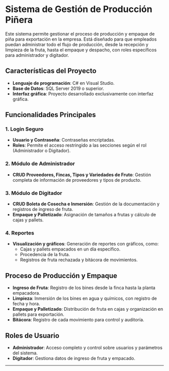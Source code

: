 # Sistema de Gestión de Producción Piñera

Este sistema permite gestionar el proceso de producción y empaque de piña para exportación en la empresa. Está diseñado para que empleados puedan administrar todo el flujo de producción, desde la recepción y limpieza de la fruta, hasta el empaque y despacho, con roles específicos para administrador y digitador.

## Características del Proyecto

- **Lenguaje de programación**: C# en Visual Studio.
- **Base de Datos**: SQL Server 2019 o superior.
- **Interfaz gráfica**: Proyecto desarrollado exclusivamente con interfaz gráfica.

## Funcionalidades Principales

### 1. Login Seguro
- **Usuario y Contraseña**: Contraseñas encriptadas.
- **Roles**: Permite el acceso restringido a las secciones según el rol (Administrador o Digitador).
  
### 2. Módulo de Administrador
- **CRUD Proveedores, Fincas, Tipos y Variedades de Fruto**: Gestión completa de información de proveedores y tipos de producto.

### 3. Módulo de Digitador
- **CRUD Boleta de Cosecha e Inmersión**: Gestión de la documentación y registros de ingreso de fruta.
- **Empaque y Palletizado**: Asignación de tamaños a frutas y cálculo de cajas y pallets.
  
### 4. Reportes
- **Visualización y gráficos**: Generación de reportes con gráficos, como:
  - Cajas y pallets empacados en un día específico.
  - Procedencia de la fruta.
  - Registros de fruta rechazada y bitácora de movimientos.

## Proceso de Producción y Empaque
- **Ingreso de Fruta**: Registro de los bines desde la finca hasta la planta empacadora.
- **Limpieza**: Inmersión de los bines en agua y químicos, con registro de fecha y hora.
- **Empaque y Palletizado**: Distribución de fruta en cajas y organización en pallets para exportación.
- **Bitácora**: Registro de cada movimiento para control y auditoría.

## Roles de Usuario
- **Administrador**: Acceso completo y control sobre usuarios y parámetros del sistema.
- **Digitador**: Gestiona datos de ingreso de fruta y empacado.

---
